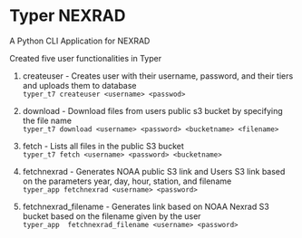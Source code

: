 # Typer NEXRAD


A Python CLI Application for NEXRAD

Created five user functionalities in Typer 

1. createuser - Creates user with their username, password, and their tiers and uploads them to database<br>
  `typer_t7 createuser <username> <passwod>`

2. download - Download files from users public s3 bucket by specifying the file name <br>
   `typer_t7 download <username> <password> <bucketname> <filename>`

3. fetch - Lists all files in the public S3 bucket <br>
   `typer_t7 fetch <username> <password> <bucketname>`

4. fetchnexrad - Generates NOAA public S3 link and Users S3 link based on the parameters year, day, hour, station, and filename <br>
   `typer_app fetchnexrad <username> <password>`

5. fetchnexrad_filename - Generates link based on NOAA Nexrad S3 bucket based on the filename given by the user <br>
   `typer_app  fetchnexrad_filename <username> <password>`

